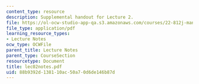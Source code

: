 ```yaml
---
content_type: resource
description: Supplemental handout for Lecture 2.
file: https://ol-ocw-studio-app-qa.s3.amazonaws.com/courses/22-812j-managing-nuclear-technology-spring-2004/88b9392d138110ac50a70d6de146b87d_lec02notes.pdf
file_type: application/pdf
learning_resource_types:
- Lecture Notes
ocw_type: OCWFile
parent_title: Lecture Notes
parent_type: CourseSection
resourcetype: Document
title: lec02notes.pdf
uid: 88b9392d-1381-10ac-50a7-0d6de146b87d
---
```


